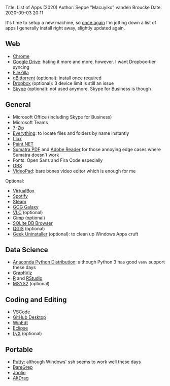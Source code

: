 Title: List of Apps (2020)
Author: Seppe "Macuyiko" vanden Broucke
Date: 2020-09-03 20:11

It's time to setup a new machine, so [once again](|filename|/2019/2019_05_list-of-apps-windows.md) I'm jotting down a list of apps I generally install right away, slightly updated again.

## Web ##

- [Chrome](http://www.google.com/chrome/)
- [Google Drive](http://www.google.com/drive): hating it more and more, however. I want Dropbox-tier syncing
- [FileZilla](https://filezilla-project.org/download.php?type=client)
- [qBittorrent](http://www.qbittorrent.org/) (optional): install once required
- [Dropbox](http://www.dropbox.com/) (optional): 3 device limit is still an issue
- [Skype](https://www.skype.com/en/) (optional): not used anymore, Skype for Business is though

## General ##

- Microsoft Office (including Skype for Business)
- Microsoft Teams
- [7-Zip](http://www.7-zip.org/)
- [Everything](http://www.voidtools.com/): to locate files and folders by name instantly
- [f.lux](https://justgetflux.com/)
- [Paint.NET](http://www.getpaint.net/)
- [Sumatra PDF](https://www.sumatrapdfreader.org/free-pdf-reader.html) and [Adobe Reader](https://get.adobe.com/reader/) for those annoying edge cases where Sumatra doesn't work
- Fonts: Open Sans and Fira Code especially
- [OBS](https://obsproject.com/)
- [VideoPad](https://www.nchsoftware.com/videopad/index.html): bare bones video editor which is enough for me

Optional:

- [VirtualBox](https://www.virtualbox.org/)
- [Spotify](https://www.spotify.com)
- [Steam](http://store.steampowered.com/)
- [GOG Galaxy](https://www.gog.com/galaxy)
- [VLC](http://www.videolan.org/vlc/index.html) (optional)
- [Gimp](https://www.gimp.org/) (optional)
- [SQLite DB Browser](https://sqlitebrowser.org/)
- [QGIS](https://qgis.org/en/site/) (optional)
- [Geek Uninstaller](https://geekuninstaller.com/) (optional): to clean up Windows Apps cruft

## Data Science ##

- [Anaconda Python Distribution](https://www.anaconda.com/distribution/): although Python 3 has good `venv` support these days
- [GraphViz](http://www.graphviz.org/)
- [R](http://cran.r-project.org/) and [RStudio](http://www.rstudio.com/)
- [MSYS2](https://www.msys2.org/) (optional)

## Coding and Editing ##

- [VSCode](https://code.visualstudio.com/)
- [GitHub Desktop](https://desktop.github.com/)
- [WinEdt](http://www.winedt.com/)
- [Eclipse](https://eclipse.org/downloads/)
- [LyX](http://www.lyx.org/) (optional)

## Portable ##

- [Putty](https://www.putty.org/): although Windows' ssh seems to work well these days
- [BareGrep](https://www.baremetalsoft.com/baregrep/)
- [Joplin](https://joplinapp.org/)
- [AltDrag](https://stefansundin.github.io/altdrag/)
